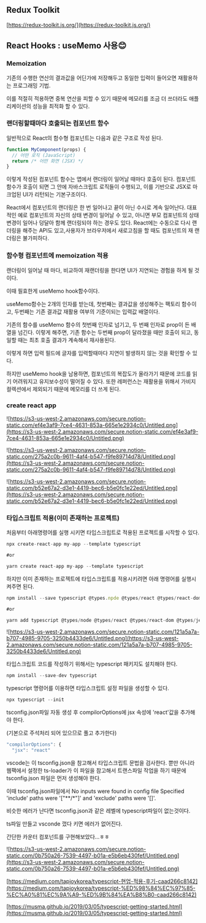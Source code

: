 ## Redux Toolkit

[https://redux-toolkit.js.org/](https://redux-toolkit.js.org/)

## React Hooks : useMemo 사용😊

### Memoization

기존의 수행한 연산의 결과값을 어딘가에 저장해두고 동일한 입력이 들어오면 재활용하는 프로그래밍 기법.

이를 적절히 적용하면 중복 연산을 피할 수 있기 때문에 메모리를 조금 더 쓰더라도 애플리케이션의 성능을 최적화 할 수 있다.

### 랜더링할때마다 호출되는 컴포넌트 함수

일반적으로 React의 함수형 컴포넌트는 다음과 같은 구조로 작성 된다.

```jsx
function MyComponent(props) {
  // 어떤 로직 (JavaScript)
  return /* 어떤 화면 (JSX) */
}
```

이렇게 작성된 컴포넌트 함수는 앱에서 랜더링이 일어날 때마다 호출이 된다. 컴포넌트 함수가 호출이 되면 그 안에 자바스크립트 로직들이 수행되고, 이를 기반으로 JSX로 마크업된 UI가 리턴되는 기본구조이다.

React에서 컴포넌트의 랜더링은 한 번 일어나고 끝이 아닌 수시로 계속 일어난다. 대표적인 예로 컴포넌트의 자신의 상태 변경이 일어날 수 있고, 아니면 부모 컴포넌트의 상태 변경이 일어나 덩달아 함께 랜더링되야 하는 경우도 있다. React에는 수동으로 다시 랜더링을 해주는 API도 있고,사용자가 브라우저에서 새로고침을 할 때도 컴포넌트의 재 랜더링은 불가피하다.

### 함수형 컴포넌트에 memoization 적용

랜더링이 일어날 때 마다, 비교하여 재랜더링을 한다면 UI가 지연되는 경험을 하게 될 것이다.

이때 필효한게 useMemo hook함수이다.

useMemo함수는 2개의 인자를 받는데, 첫번째는 결과값을 생성해주는 팩토리 함수이고, 두번째는 기존 결과값 재활용 여부의 기준이되는 입력값 배열이다. 

기존의 함수를 useMemo 함수의 첫번째 인자로 넘기고, 두 번째 인자로 prop이 든 배열을 넘긴다. 이렇게 해주면, 기존 함수는 두번째 prop이 달라졌을 때만 호출이 되고, 동일할 때는 최초 호출 결과가 계속해서 재사용된다.

이렇게 하면 입력 필드에 글자를 입력할때마다 지연이 발생하지 않는 것을 확인할 수 있다.

하지만 useMemo hook을 남용하면, 컴포넌트의 복잡도가 올라가기 때문에 코드를 읽기 어려워지고 유지보수성이 떨어질 수 있다. 또한 레퍼런스는 재활용을 위해서 가비지 컬렉션에서 제외되기 때문에 메모리를 더 쓰게 된다.

### create react app

![https://s3-us-west-2.amazonaws.com/secure.notion-static.com/ef4e3af9-7ce4-4631-853a-665e1e2934c0/Untitled.png](https://s3-us-west-2.amazonaws.com/secure.notion-static.com/ef4e3af9-7ce4-4631-853a-665e1e2934c0/Untitled.png)

![https://s3-us-west-2.amazonaws.com/secure.notion-static.com/275a2c0b-9611-4af4-b547-f9fe89714d78/Untitled.png](https://s3-us-west-2.amazonaws.com/secure.notion-static.com/275a2c0b-9611-4af4-b547-f9fe89714d78/Untitled.png)

![https://s3-us-west-2.amazonaws.com/secure.notion-static.com/b52e67a2-d3e1-4419-bec6-b5e0fc1e22ed/Untitled.png](https://s3-us-west-2.amazonaws.com/secure.notion-static.com/b52e67a2-d3e1-4419-bec6-b5e0fc1e22ed/Untitled.png)

### 타입스크립트 적용(이미 존재하는 프로젝트)

처음부터 아래명령어를 실행 시키면 타입스크립트로 적용된 프로젝트를 시작할 수 있다.

```jsx
npx create-react-app my-app --template typescript

#or

yarn create react-app my-app --template typescript
```

하지만 이미 존재하는 프로젝트에 타입스크립트를 적용시키려면 아래 명령어를 실행시켜주면 된다.

```jsx
npm install --save typescript @types.npde @types/react @types/react-dom @types/jest

#or

yarn add typescript @types/node @types/react @types/react-dom @types/jest
```

![https://s3-us-west-2.amazonaws.com/secure.notion-static.com/121a5a7a-b707-4985-9705-3250b4433de6/Untitled.png](https://s3-us-west-2.amazonaws.com/secure.notion-static.com/121a5a7a-b707-4985-9705-3250b4433de6/Untitled.png)

타입스크립트 코드를 작성하기 위해서는 typescript 패키지도 설치해야 한다.

```jsx
npm install --save-dev typescript
```

typescript 명령어를 이용하면 타입스크립트 설정 파일을 생성할 수 있다.

```jsx
npx typescript --init
```

tsconfig.json파일 자동 생성 후 compilorOptions에 jsx 속성에 'react'값을 추가해야 한다.

(기본으로 주석처리 되어 있으므로 풀고 추가한다)

```jsx
"compilorOptions": {
  "jsx": "react"
```

vscode는 이 tsconfig.json을 참고해서 타입스크립트 문법을 검사한다. 뿐만 아니라 웹팩에서 설정한 ts-loader가 이 파일을 참고해서 트랜스파일 작업을 하기 때문에 tsconfig.json 파일은 먼저 생성해야 한다.

이때 tsconfig.json파일에서 No inputs were found in config file Specified 'include' paths were '["**/*"]' and 'exclude' paths were '[]'.

비슷한 에러가 난다면 tsconfig.json과 같은 레벨에 typescript파일이 없는것이다.

ts파일 만들고 vsconde 껐다 키면 에러가 없어진다.

간단한 카운터 컴포넌트를 구현해보았다...ㅎㅎ

![https://s3-us-west-2.amazonaws.com/secure.notion-static.com/0b750a26-7539-4497-b01a-e5b6eb430fef/Untitled.png](https://s3-us-west-2.amazonaws.com/secure.notion-static.com/0b750a26-7539-4497-b01a-e5b6eb430fef/Untitled.png)

[https://medium.com/tapjoykorea/typescript-현업-적용-후기-caad266c8142](https://medium.com/tapjoykorea/typescript-%ED%98%84%EC%97%85-%EC%A0%81%EC%9A%A9-%ED%9B%84%EA%B8%B0-caad266c8142)

[https://musma.github.io/2019/03/05/typescript-getting-started.html](https://musma.github.io/2019/03/05/typescript-getting-started.html) 
